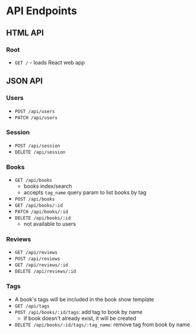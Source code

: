 # API Endpoints

## HTML API

### Root

- `GET /` - loads React web app

## JSON API

### Users

- `POST /api/users`
- `PATCH /api/users`

### Session

- `POST /api/session`
- `DELETE /api/session`

### Books

- `GET /api/books`
  - books index/search
  - accepts `tag_name` query param to list books by tag
- `POST /api/books`
- `GET /api/books/:id`
- `PATCH /api/books/:id`
- `DELETE /api/books/:id`
  - not available to users

### Reviews

- `GET /api/reviews`
- `POST /api/reviews`
- `GET /api/reviews/:id`
- `DELETE /api/reviews/:id`

### Tags

- A book's tags will be included in the book show template
- `GET /api/tags`
- `POST /api/books/:id/tags`: add tag to book by name
  - if book doesn't already exist, it will be created
- `DELETE /api/books/:id/tags/:tag_name`: remove tag from book by
  name
